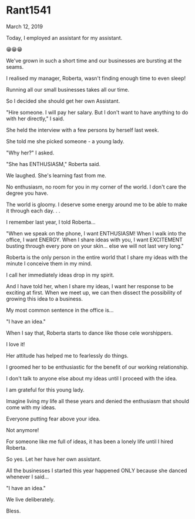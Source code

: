# Rant1541


March 12, 2019

Today, I employed an assistant for my assistant.

😁😁😁

We've grown in such a short time and our businesses are bursting at the seams.

I realised my manager, Roberta, wasn't finding enough time to even sleep!

Running all our small businesses takes all our time.

So I decided she should get her own Assistant.

"Hire someone. I will pay her salary. But I don't want to have anything to do with her directly," I said.

She held the interview with a few persons by herself last week.

She told me she picked someone - a young lady.

"Why her?" I asked.

"She has ENTHUSIASM," Roberta said.

We laughed. She's learning fast from me.

No enthusiasm, no room for you in my corner of the world. I don't care the degree you have. 

The world is gloomy. I deserve some energy around me to be able to make it through each day.
.
.

I remember last year, I told Roberta...

"When we speak on the phone, I want ENTHUSIASM! When I walk into the office, I want ENERGY. When I share ideas with you, I want EXCITEMENT busting through every pore on your skin... else we will not last very long."

Roberta is the only person in the entire world that I share my ideas with the minute I conceive them in my mind.

I call her immediately ideas drop in my spirit. 

And I have told her, when I share my ideas, I want her response to be exciting at first. When we meet up, we can then dissect the possibility of growing this idea to a business.

My most common sentence in the office is...

"I have an idea."

When I say that, Roberta starts to dance like those cele worshippers.

I love it!

Her attitude has helped me to fearlessly do things.

I groomed her to be enthusiastic for the benefit of our working relationship.

I don't talk to anyone else about my ideas until I proceed with the idea.

I am grateful for this young lady.

Imagine living my life all these years and denied the enthusiasm that should come with my ideas.

Everyone putting fear above your idea.

Not anymore!

For someone like me full of ideas, it has been a lonely life until I hired Roberta.

So yes. Let her have her own assistant. 

All the businesses I started this year happened ONLY because she danced whenever I said...

"I have an idea."

We live deliberately. 

Bless.